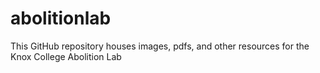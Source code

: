 # abolitionlab
This GitHub repository houses images, pdfs, and other resources for the Knox College Abolition Lab
